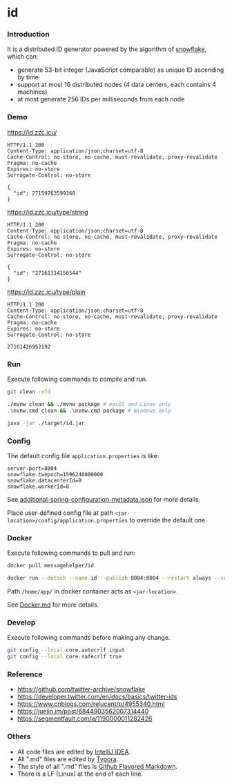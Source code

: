 # id

### Introduction

It is a distributed ID generator powered by the algorithm of [snowflake](https://github.com/twitter-archive/snowflake), which can:

- generate 53-bit integer (JavaScript comparable)  as unique ID ascending by time
- support at most 16 distributed nodes (4 data centers, each contains 4 machines)
- at most generate 256 IDs per milliseconds from each node

### Demo

https://id.zzc.icu/

```
HTTP/1.1 200 
Content-Type: application/json;charset=utf-8
Cache-Control: no-store, no-cache, must-revalidate, proxy-revalidate
Pragma: no-cache
Expires: no-store
Surrogate-Control: no-store

{
  "id": 27159763599360
}
```

https://id.zzc.icu/type/string

```
HTTP/1.1 200 
Content-Type: application/json;charset=utf-8
Cache-Control: no-store, no-cache, must-revalidate, proxy-revalidate
Pragma: no-cache
Expires: no-store
Surrogate-Control: no-store

{
  "id": "27161314156544"
}
```

https://id.zzc.icu/type/plain

```
HTTP/1.1 200 
Content-Type: application/json;charset=utf-8
Cache-Control: no-store, no-cache, must-revalidate, proxy-revalidate
Pragma: no-cache
Expires: no-store
Surrogate-Control: no-store

27161426952192
```

### Run

Execute following commands to compile and run.

``` sh
git clean -xfd

./mvnw clean && ./mvnw package # macOS and Linux only
.\mvnw.cmd clean && .\mvnw.cmd package # Windows only

java -jar ./target/id.jar
```

### Config

The default config file `application.properties` is like:

```
server.port=8004
snowflake.twepoch=1596240000000
snowflake.datacenterId=0
snowflake.workerId=0
```

See [additional-spring-configuration-metadata.json](./src/main/resources/META-INF/additional-spring-configuration-metadata.json) for more details.

Place user-defined config file at path `<jar-location>/config/application.properties` to override the default one.

### Docker

Execute following commands to pull and run:

``` sh
docker pull messagehelper/id

docker run --detach --name id --publish 8004:8004 --restart always --volume ./mount/config/:/home/app/config/ messagehelper/id
```

Path `/home/app/` in docker container acts as `<jar-location>`.

See [Docker.md](./Docker.md) for more details.

### Develop

Execute following commands before making any change.

``` sh
git config --local core.autocrlf input
git config --local core.safecrlf true
```

### Reference

- https://github.com/twitter-archive/snowflake
- https://developer.twitter.com/en/docs/basics/twitter-ids
- https://www.cnblogs.com/relucent/p/4955340.html
- https://juejin.im/post/6844903562007314440
- https://segmentfault.com/a/1190000011282426

### Others

- All code files are edited by [IntelliJ IDEA](https://www.jetbrains.com/idea/).
- All ".md" files are edited by [Typora](http://typora.io/).
- The style of all ".md" files is [Github Flavored Markdown](https://guides.github.com/features/mastering-markdown/#GitHub-flavored-markdown).
- There is a LF (Linux) at the end of each line.
